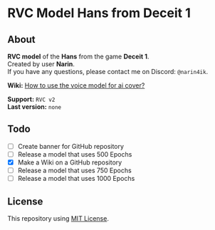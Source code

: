 # RVC Model Hans from Deceit 1



## About
**RVC model** of the **Hans** from the game **Deceit 1**.  
Created by user **Narin**.  
If you have any questions, please contact me on Discord: `@narin4ik`.  

**Wiki:** [How to use the voice model for ai cover?](https://github.com/YT-Narin/RVC-Model-Hans-D1/wiki/How-to-use-the-voice-model-for-ai-cover%3F)

**Support:** `RVC v2`  
**Last version:** `none`

## Todo
- [ ] Create banner for GitHub repository
- [ ] Release a model that uses 500 Epochs
- [X] Make a Wiki on a GitHub repository
- [ ] Release a model that uses 750 Epochs
- [ ] Release a model that uses 1000 Epochs

## License
This repository using [MIT License](https://github.com/YT-Narin/RVC-Model-Hans-D1/blob/main/LICENSE).

